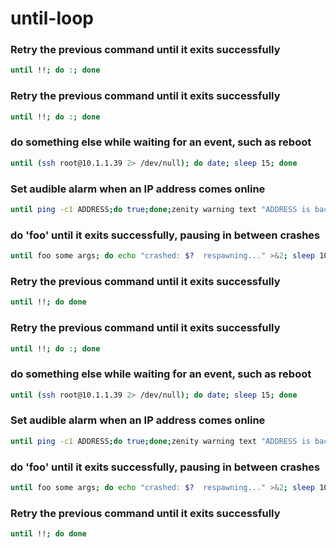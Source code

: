# until-loop

### Retry the previous command until it exits successfully
```sh
until !!; do :; done
```

### Retry the previous command until it exits successfully
```sh
until !!; do :; done
```

### do something else while waiting for an event, such as reboot
```sh
until (ssh root@10.1.1.39 2> /dev/null); do date; sleep 15; done
```

### Set audible alarm when an IP address comes online
```sh
until ping -c1 ADDRESS;do true;done;zenity warning text "ADDRESS is back"
```

### do 'foo' until it exits successfully, pausing in between crashes
```sh
until foo some args; do echo "crashed: $?  respawning..." >&2; sleep 10; done
```

### Retry the previous command until it exits successfully
```sh
until !!; do done
```

### Retry the previous command until it exits successfully
```sh
until !!; do :; done
```

### do something else while waiting for an event, such as reboot
```sh
until (ssh root@10.1.1.39 2> /dev/null); do date; sleep 15; done
```

### Set audible alarm when an IP address comes online
```sh
until ping -c1 ADDRESS;do true;done;zenity warning text "ADDRESS is back"
```

### do 'foo' until it exits successfully, pausing in between crashes
```sh
until foo some args; do echo "crashed: $?  respawning..." >&2; sleep 10; done
```

### Retry the previous command until it exits successfully
```sh
until !!; do done
```
